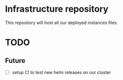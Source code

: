 # Infrastructure repository

This repository will host all our deployed instances files.

# TODO

## Future

- [ ] setup CI to test new helm releases on our cluster
